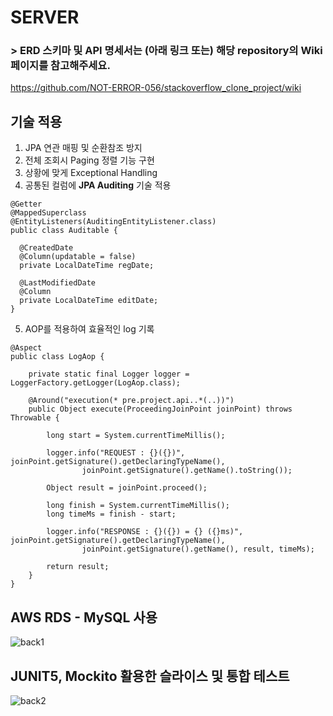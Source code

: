 # SERVER
### > ERD 스키마 및 API 명세서는 (아래 링크 또는) 해당 repository의 Wiki 페이지를 참고해주세요.
https://github.com/NOT-ERROR-056/stackoverflow_clone_project/wiki

## 기술 적용
1. JPA 연관 매핑 및 순환참조 방지
2. 전체 조회시 Paging 정렬 기능 구현
3. 상황에 맞게 Exceptional Handling 
4. 공통된 컬럼에 __JPA Auditing__ 기술 적용

```
@Getter
@MappedSuperclass
@EntityListeners(AuditingEntityListener.class)
public class Auditable {

  @CreatedDate
  @Column(updatable = false)
  private LocalDateTime regDate;

  @LastModifiedDate
  @Column
  private LocalDateTime editDate;
}
```

5. AOP를 적용하여 효율적인 log 기록
```
@Aspect
public class LogAop {

    private static final Logger logger = LoggerFactory.getLogger(LogAop.class);

    @Around("execution(* pre.project.api..*(..))")
    public Object execute(ProceedingJoinPoint joinPoint) throws Throwable {

        long start = System.currentTimeMillis();

        logger.info("REQUEST : {}({})", joinPoint.getSignature().getDeclaringTypeName(),
                joinPoint.getSignature().getName().toString());

        Object result = joinPoint.proceed();

        long finish = System.currentTimeMillis();
        long timeMs = finish - start;

        logger.info("RESPONSE : {}({}) = {} ({}ms)", joinPoint.getSignature().getDeclaringTypeName(),
                joinPoint.getSignature().getName(), result, timeMs);

        return result;
    }
}
```


## AWS RDS - MySQL 사용
![back1](https://user-images.githubusercontent.com/79829085/188625471-0630a0b2-1b8a-4726-b4be-3efd012d9d7e.png)

## JUNIT5, Mockito 활용한 슬라이스 및 통합 테스트
![back2](https://user-images.githubusercontent.com/79829085/188625605-ffd4f4bb-fee5-4d02-8006-e4e5f90d79d8.png)

